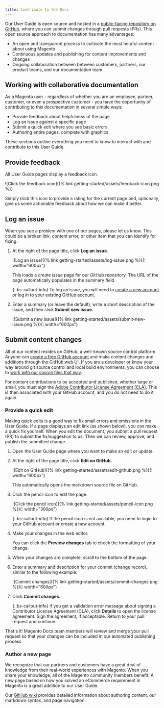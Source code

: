 ```yaml
---
title: Contribute to the Docs
---
```


Our User Guide is open source and hosted in a [public-facing repository on GitHub][1], where you can submit changes through pull requests (PRs). This open source approach to documentation has many advantages:

- An open and transparent process to cultivate the most helpful content about using Magento
- Continuous updates and publishing for content improvements and changes
- Ongoing collaboration between between customers, partners, our product teams, and our documentation team

## Working with collaborative documentation

As a Magento user - regardless of whether you are an employee, partner, customer, or even a prospective customer - you have the opportunity of contributing to this documentation in several simple ways:

- Provide feedback about helpfulness of the page
- Log an issue against a specific page
- Submit a quick edit where you see basic errors
- Authoring entire pages, complete with graphics

These sections outline everything you need to know to interact with and contribute to this User Guide.

## Provide feedback

All User Guide pages display a feedback icon.

![Click the feedback icon]({% link getting-started/assets/feedback-icon.png %})

Simply click this icon to provide a rating for the current page and, optionally, give us some actionable feedback about how we can make it better.

## Log an issue

When you see a problem with one of our pages, please let us know. This could be a broken link, content error, or other item that you can identify for fixing.

1. At the right of the page title, click **Log an issue**.

   ![Log an issue]({% link getting-started/assets/log-issue.png %}){: width="600px"}

   This loads a _create issue_ page for our GitHub repository. The URL of the page automatically populates in the summary field.

   {:.bs-callout-info}
   To log an issue, you will need to [create a new account][2] or log in to your existing GitHub account.

1. Enter a summary (or leave the default), write a short description of the issue, and then click **Submit new issue**.

   ![Submit a new issue]({% link getting-started/assets/submit-new-issue.png %}){: width="600px"}

## Submit content changes

All of our content resides on GitHub, a well-known source control platform. Anyone can [create a free GitHub account][2] and make content changes and additions through the GitHub web UI. If you are a developer or know your way around git source control and local build environments, you can choose to [work with our source files that way][3].

For content contributions to be accepted and published, whether large or small, you must sign the [Adobe Contributor License Agreement (CLA)][4]. This is then associated with your GitHub account, and you do not need to do it again.

### Provide a quick edit

Making quick edits is a good way to fix small errors and omissions in the User Guide. If a page displays an edit link (as shown below), you can make a quick fix yourself. When you edit the document, you submit a pull request (PR) to submit the fix/suggestion to us. Then we can review, approve, and publish the submitted change.

1. Open the User Guide page where you want to make an edit or update.

1. At the right of the page title, click **Edit on GitHub**.

   ![Edit on GitHub]({% link getting-started/assets/edit-github.png %}){: width="600px"}

   This automatically opens the markdown source file on GitHub.

1. Click the pencil icon to edit the page.

   ![Click the pencil icon]({% link getting-started/assets/pencil-icon.png %}){: width="300px"}

   {:.bs-callout-info}
   If the pencil icon is not available, you need to login to your GitHub account or create a new account.

1. Make your changes in the web editor.

   You can click the **Preview changes** tab to check the formatting of your change.

1. When your changes are complete, scroll to the bottom of the page.

1. Enter a summary and description for your commit (change record), similar to the following example:

   ![Commit changes]({% link getting-started/assets/commit-changes.png %}){: width="600px"}

1. Click **Commit changes**.

   {:.bs-callout-info}
   If you get a validation error message about signing a Contributor License Agreement (CLA), click **Details** to open the license agreement. Sign the agreement, if acceptable. Return to your pull request and continue.

That's it! Magento Docs team members will review and merge your pull request so that your changes can be included in our automated publishing process.

### Author a new page

We recognize that our partners and customers have a great deal of knowledge from their real-world experiences with Magento. When you share your knowledge, all of the Magento community members benefit. A new page based on how you solved an eCommerce requirement in Magento is a great addition to our User Guide.

Our [GitHub wiki][5] provides detailed information about authoring content, our markdown syntax, and page navigation.

[1]: https://github.com/magento/merchdocs
[2]: https://github.com/signup/free
[3]: https://github.com/magento/merchdocs/wiki/Writing-Content#write-like-a-developer
[4]: https://opensource.adobe.com/cla.html
[5]: https://github.com/magento/merchdocs/wiki/Writing-Content#writing-styles-and-markdown
